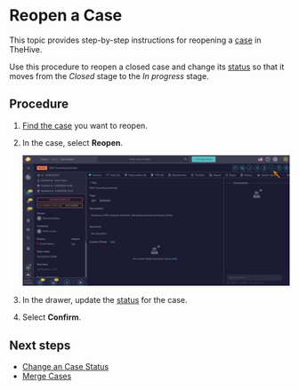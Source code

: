 # Reopen a Case

<!-- md:permission `manageCase/reopen` -->

This topic provides step-by-step instructions for reopening a [case](about-cases.md) in TheHive.

Use this procedure to reopen a closed case and change its [status](../../../administration/status/about-statuses.md) so that it moves from the *Closed* stage to the *In progress* stage.

<h2>Procedure</h2>

1. [Find the case](./search-for-cases/find-a-case.md) you want to reopen.

2. In the case, select **Reopen**.

    ![Reopen a case](../../../images/user-guides/analyst-corner/cases/reopen-a-case.png)

3. In the drawer, update the [status](change-status-case.md) for the case.

4. Select **Confirm**.

<h2>Next steps</h2>

* [Change an Case Status](change-status-case.md)
* [Merge Cases](merge-cases.md)